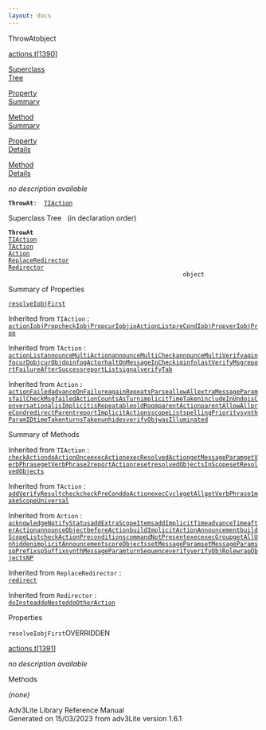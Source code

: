 ```yaml
---
layout: docs
---
```

<span class="title">ThrowAt</span><span class="type">object</span>

[actions.t](../file/actions.t.html)\[[1390](../source/actions.t.html#1390)\]

[Superclass  
Tree](#_SuperClassTree_)

[Property  
Summary](#_PropSummary_)

[Method  
Summary](#_MethodSummary_)

[Property  
Details](#_Properties_)

[Method  
Details](#_Methods_)



*no description available*

**`ThrowAt`**` :   `[`TIAction`](../object/TIAction.html)



<span id="_SuperClassTree_"></span>



<span class="hdln">Superclass Tree</span>   (in declaration order)



**`ThrowAt`**  
[`TIAction`](../object/TIAction.html)  
[`TAction`](../object/TAction.html)  
[`Action`](../object/Action.html)  
[`ReplaceRedirector`](../object/ReplaceRedirector.html)  
[`Redirector`](../object/Redirector.html)  
`                                                 object`  
<span id="_PropSummary_"></span>



<span class="hdln">Summary of Properties</span>  



[`resolveIobjFirst`](#resolveIobjFirst)

Inherited from `TIAction` :  
[`actionIobjProp`](../object/TIAction.html#actionIobjProp)[`checkIobjProp`](../object/TIAction.html#checkIobjProp)[`curIobj`](../object/TIAction.html#curIobj)[`ioActionList`](../object/TIAction.html#ioActionList)[`preCondIobjProp`](../object/TIAction.html#preCondIobjProp)[`verIobjProp`](../object/TIAction.html#verIobjProp)

Inherited from `TAction` :  
[`actionList`](../object/TAction.html#actionList)[`announceMultiAction`](../object/TAction.html#announceMultiAction)[`announceMultiCheck`](../object/TAction.html#announceMultiCheck)[`announceMultiVerify`](../object/TAction.html#announceMultiVerify)[`aqinfo`](../object/TAction.html#aqinfo)[`curDobj`](../object/TAction.html#curDobj)[`curObj`](../object/TAction.html#curObj)[`dqinfo`](../object/TAction.html#dqinfo)[`gActor`](../object/TAction.html#gActor)[`haltOnMessageInCheck`](../object/TAction.html#haltOnMessageInCheck)[`iqinfo`](../object/TAction.html#iqinfo)[`lastVerifyMsg`](../object/TAction.html#lastVerifyMsg)[`reportFailureAfterSuccess`](../object/TAction.html#reportFailureAfterSuccess)[`reportList`](../object/TAction.html#reportList)[`signal`](../object/TAction.html#signal)[`verifyTab`](../object/TAction.html#verifyTab)

Inherited from `Action` :  
[`actionFailed`](../object/Action.html#actionFailed)[`advanceOnFailure`](../object/Action.html#advanceOnFailure)[`againRepeatsParse`](../object/Action.html#againRepeatsParse)[`allowAll`](../object/Action.html#allowAll)[`extraMessageParams`](../object/Action.html#extraMessageParams)[`failCheckMsg`](../object/Action.html#failCheckMsg)[`failedActionCountsAsTurn`](../object/Action.html#failedActionCountsAsTurn)[`implicitTimeTaken`](../object/Action.html#implicitTimeTaken)[`includeInUndo`](../object/Action.html#includeInUndo)[`isConversational`](../object/Action.html#isConversational)[`isImplicit`](../object/Action.html#isImplicit)[`isRepeatable`](../object/Action.html#isRepeatable)[`oldRoom`](../object/Action.html#oldRoom)[`parentAction`](../object/Action.html#parentAction)[`parentAllowAll`](../object/Action.html#parentAllowAll)[`preCond`](../object/Action.html#preCond)[`redirectParent`](../object/Action.html#redirectParent)[`reportImplicitActions`](../object/Action.html#reportImplicitActions)[`scopeList`](../object/Action.html#scopeList)[`spellingPriority`](../object/Action.html#spellingPriority)[`synthParamID`](../object/Action.html#synthParamID)[`timeTaken`](../object/Action.html#timeTaken)[`turnsTaken`](../object/Action.html#turnsTaken)[`unhides`](../object/Action.html#unhides)[`verifyObj`](../object/Action.html#verifyObj)[`wasIlluminated`](../object/Action.html#wasIlluminated)





<span id="_MethodSummary_"></span>



<span class="hdln">Summary of Methods</span>  





Inherited from `TIAction` :  
[`checkAction`](../object/TIAction.html#checkAction)[`doActionOnce`](../object/TIAction.html#doActionOnce)[`execAction`](../object/TIAction.html#execAction)[`execResolvedAction`](../object/TIAction.html#execResolvedAction)[`getMessageParam`](../object/TIAction.html#getMessageParam)[`getVerbPhrase`](../object/TIAction.html#getVerbPhrase)[`getVerbPhrase2`](../object/TIAction.html#getVerbPhrase2)[`reportAction`](../object/TIAction.html#reportAction)[`reset`](../object/TIAction.html#reset)[`resolvedObjectsInScope`](../object/TIAction.html#resolvedObjectsInScope)[`setResolvedObjects`](../object/TIAction.html#setResolvedObjects)

Inherited from `TAction` :  
[`addVerifyResult`](../object/TAction.html#addVerifyResult)[`check`](../object/TAction.html#check)[`checkPreCond`](../object/TAction.html#checkPreCond)[`doAction`](../object/TAction.html#doAction)[`execCycle`](../object/TAction.html#execCycle)[`getAll`](../object/TAction.html#getAll)[`getVerbPhrase1`](../object/TAction.html#getVerbPhrase1)[`makeScopeUniversal`](../object/TAction.html#makeScopeUniversal)

Inherited from `Action` :  
[`acknowledgeNotifyStatus`](../object/Action.html#acknowledgeNotifyStatus)[`addExtraScopeItems`](../object/Action.html#addExtraScopeItems)[`addImplicitTime`](../object/Action.html#addImplicitTime)[`advanceTime`](../object/Action.html#advanceTime)[`afterAction`](../object/Action.html#afterAction)[`announceObject`](../object/Action.html#announceObject)[`beforeAction`](../object/Action.html#beforeAction)[`buildImplicitActionAnnouncement`](../object/Action.html#buildImplicitActionAnnouncement)[`buildScopeList`](../object/Action.html#buildScopeList)[`checkActionPreconditions`](../object/Action.html#checkActionPreconditions)[`commandNotPresent`](../object/Action.html#commandNotPresent)[`exec`](../object/Action.html#exec)[`execGroup`](../object/Action.html#execGroup)[`getAllUnhidden`](../object/Action.html#getAllUnhidden)[`implicitAnnouncement`](../object/Action.html#implicitAnnouncement)[`scoreObjects`](../object/Action.html#scoreObjects)[`setMessageParam`](../object/Action.html#setMessageParam)[`setMessageParams`](../object/Action.html#setMessageParams)[`spPrefix`](../object/Action.html#spPrefix)[`spSuffix`](../object/Action.html#spSuffix)[`synthMessageParam`](../object/Action.html#synthMessageParam)[`turnSequence`](../object/Action.html#turnSequence)[`verify`](../object/Action.html#verify)[`verifyObjRole`](../object/Action.html#verifyObjRole)[`wrapObjectsNP`](../object/Action.html#wrapObjectsNP)

Inherited from `ReplaceRedirector` :  
[`redirect`](../object/ReplaceRedirector.html#redirect)

Inherited from `Redirector` :  
[`doInstead`](../object/Redirector.html#doInstead)[`doNested`](../object/Redirector.html#doNested)[`doOtherAction`](../object/Redirector.html#doOtherAction)

<span id="_Properties_"></span>



<span class="hdln">Properties</span>  



<span id="resolveIobjFirst"></span>

`resolveIobjFirst`<span class="rem">OVERRIDDEN</span>

[actions.t](../file/actions.t.html)\[[1391](../source/actions.t.html#1391)\]



*no description available*



<span id="_Methods_"></span>



<span class="hdln">Methods</span>  



*(none)*



Adv3Lite Library Reference Manual  
Generated on 15/03/2023 from adv3Lite version 1.6.1


